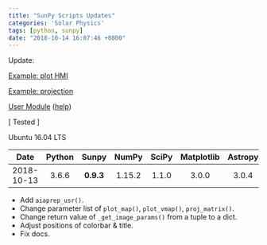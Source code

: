 ```yaml
---
title: "SunPy Scripts Updates"
categories: 'Solar Physics'
tags: [python, sunpy]
date: "2018-10-14 16:07:46 +0800"
---
```

Update:

[<i class="fas fa-link"></i> Example: plot HMI](example_plothmi.html)<br>

[<i class="fas fa-link"></i> Example: projection](example_projection.html)<br>

[<i class="fas fa-download"></i> User Module](https://github.com/lydiazly/lydiazly.github.io/raw/main/source/downloads/scripts/sunpy-modules.zip) ([help](usr_sunpy.html))

[ Tested ]

Ubuntu 16.04 LTS

Date|Python|Sunpy|NumPy|SciPy|Matplotlib|Astropy|Pandas
:---:|:---:|:---:|:---:|:---:|:---:|:---:|:---:
2018-10-13|3.6.6|**0.9.3**|1.15.2|1.1.0|3.0.0|3.0.4|0.23.4

- Add `aiaprep_usr()`.
- Change parameter list of `plot_map()`, `plot_vmap()`, `proj_matrix()`.
- Change return value of `_get_image_params()` from a tuple to a dict.
- Adjust positions of colorbar & title.
- Fix docs.
